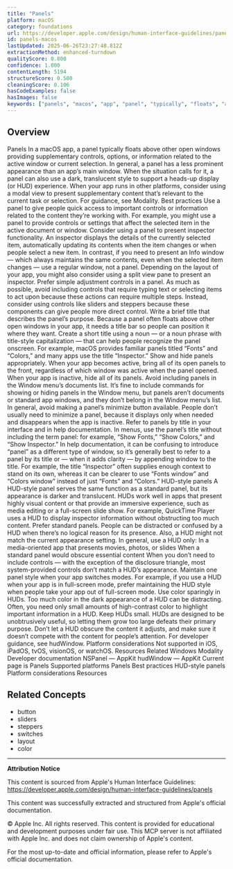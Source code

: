 ```yaml
---
title: "Panels"
platform: macOS
category: foundations
url: https://developer.apple.com/design/human-interface-guidelines/panels
id: panels-macos
lastUpdated: 2025-06-26T23:27:48.812Z
extractionMethod: enhanced-turndown
qualityScore: 0.800
confidence: 1.000
contentLength: 5194
structureScore: 0.500
cleaningScore: 0.106
hasCodeExamples: false
hasImages: false
keywords: ["panels", "macos", "app", "panel", "typically", "floats", "above", "other", "open", "windows"]
---
```

## Overview

Panels In a macOS app, a panel typically floats above other open windows providing supplementary controls, options, or information related to the active window or current selection. In general, a panel has a less prominent appearance than an app’s main window. When the situation calls for it, a panel can also use a dark, translucent style to support a heads-up display (or HUD) experience. When your app runs in other platforms, consider using a modal view to present supplementary content that’s relevant to the current task or selection. For guidance, see Modality. Best practices Use a panel to give people quick access to important controls or information related to the content they’re working with. For example, you might use a panel to provide controls or settings that affect the selected item in the active document or window. Consider using a panel to present inspector functionality. An inspector displays the details of the currently selected item, automatically updating its contents when the item changes or when people select a new item. In contrast, if you need to present an Info window — which always maintains the same contents, even when the selected item changes — use a regular window, not a panel. Depending on the layout of your app, you might also consider using a split view pane to present an inspector. Prefer simple adjustment controls in a panel. As much as possible, avoid including controls that require typing text or selecting items to act upon because these actions can require multiple steps. Instead, consider using controls like sliders and steppers because these components can give people more direct control. Write a brief title that describes the panel’s purpose. Because a panel often floats above other open windows in your app, it needs a title bar so people can position it where they want. Create a short title using a noun — or a noun phrase with title-style capitalization — that can help people recognize the panel onscreen. For example, macOS provides familiar panels titled “Fonts” and “Colors,” and many apps use the title “Inspector.” Show and hide panels appropriately. When your app becomes active, bring all of its open panels to the front, regardless of which window was active when the panel opened. When your app is inactive, hide all of its panels. Avoid including panels in the Window menu’s documents list. It’s fine to include commands for showing or hiding panels in the Window menu, but panels aren’t documents or standard app windows, and they don’t belong in the Window menu’s list. In general, avoid making a panel’s minimize button available. People don’t usually need to minimize a panel, because it displays only when needed and disappears when the app is inactive. Refer to panels by title in your interface and in help documentation. In menus, use the panel’s title without including the term panel: for example, “Show Fonts,” “Show Colors,” and “Show Inspector.” In help documentation, it can be confusing to introduce “panel” as a different type of window, so it’s generally best to refer to a panel by its title or — when it adds clarity — by appending window to the title. For example, the title “Inspector” often supplies enough context to stand on its own, whereas it can be clearer to use “Fonts window” and “Colors window” instead of just “Fonts” and “Colors.” HUD-style panels A HUD-style panel serves the same function as a standard panel, but its appearance is darker and translucent. HUDs work well in apps that present highly visual content or that provide an immersive experience, such as media editing or a full-screen slide show. For example, QuickTime Player uses a HUD to display inspector information without obstructing too much content. Prefer standard panels. People can be distracted or confused by a HUD when there’s no logical reason for its presence. Also, a HUD might not match the current appearance setting. In general, use a HUD only: In a media-oriented app that presents movies, photos, or slides When a standard panel would obscure essential content When you don’t need to include controls — with the exception of the disclosure triangle, most system-provided controls don’t match a HUD’s appearance. Maintain one panel style when your app switches modes. For example, if you use a HUD when your app is in full-screen mode, prefer maintaining the HUD style when people take your app out of full-screen mode. Use color sparingly in HUDs. Too much color in the dark appearance of a HUD can be distracting. Often, you need only small amounts of high-contrast color to highlight important information in a HUD. Keep HUDs small. HUDs are designed to be unobtrusively useful, so letting them grow too large defeats their primary purpose. Don’t let a HUD obscure the content it adjusts, and make sure it doesn’t compete with the content for people’s attention. For developer guidance, see hudWindow. Platform considerations Not supported in iOS, iPadOS, tvOS, visionOS, or watchOS. Resources Related Windows Modality Developer documentation NSPanel — AppKit hudWindow — AppKit Current page is Panels Supported platforms Panels Best practices HUD-style panels Platform considerations Resources

## Related Concepts

- button
- sliders
- steppers
- switches
- layout
- color

---

**Attribution Notice**

This content is sourced from Apple's Human Interface Guidelines: https://developer.apple.com/design/human-interface-guidelines/panels

This content was successfully extracted and structured from Apple's official documentation.

© Apple Inc. All rights reserved. This content is provided for educational and development purposes under fair use. This MCP server is not affiliated with Apple Inc. and does not claim ownership of Apple's content.

For the most up-to-date and official information, please refer to Apple's official documentation.

